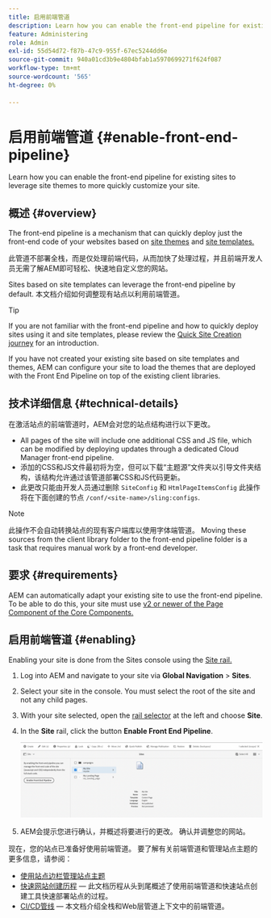 ```yaml
---
title: 启用前端管道
description: Learn how you can enable the front-end pipeline for existing sites to leverage site themes to more quickly customize your site.
feature: Administering
role: Admin
exl-id: 55d54d72-f87b-47c9-955f-67ec5244dd6e
source-git-commit: 940a01cd3b9e4804bfab1a5970699271f624f087
workflow-type: tm+mt
source-wordcount: '565'
ht-degree: 0%

---
```


# 启用前端管道 {#enable-front-end-pipeline}

Learn how you can enable the front-end pipeline for existing sites to leverage site themes to more quickly customize your site.

## 概述 {#overview}

The front-end pipeline is a mechanism that can quickly deploy just the front-end code of your websites based on [site themes](site-themes.md) and [site templates.](site-templates.md)

此管道不部署全栈，而是仅处理前端代码，从而加快了处理过程，并且前端开发人员无需了解AEM即可轻松、快速地自定义您的网站。

Sites based on site templates can leverage the front-end pipeline by default. 本文档介绍如何调整现有站点以利用前端管道。

>[!TIP]
>
>If you are not familiar with the front-end pipeline and how to quickly deploy sites using it and site templates, please review the [Quick Site Creation journey](/help/journey-sites/quick-site/overview.md) for an introduction.

If you have not created your existing site based on site templates and themes, AEM can configure your site to load the themes that are deployed with the Front End Pipeline on top of the existing client libraries.

## 技术详细信息 {#technical-details}

在激活站点的前端管道时，AEM会对您的站点结构进行以下更改。

* All pages of the site will include one additional CSS and JS file, which can be modified by deploying updates through a dedicated Cloud Manager front-end pipeline.
* 添加的CSS和JS文件最初将为空，但可以下载“主题源”文件夹以引导文件夹结构，该结构允许通过该管道部署CSS和JS代码更新。
* 此更改只能由开发人员通过删除 `SiteConfig` 和 `HtmlPageItemsConfig` 此操作将在下面创建的节点 `/conf/<site-name>/sling:configs`.

>[!NOTE]
>
>此操作不会自动转换站点的现有客户端库以使用字体端管道。 Moving these sources from the client library folder to the front-end pipeline folder is a task that requires manual work by a front-end developer.

## 要求 {#requirements}

AEM can automatically adapt your existing site to use the front-end pipeline. To be able to do this, your site must use [v2 or newer of the Page Component of the Core Components.](https://experienceleague.adobe.com/docs/experience-manager-core-components/using/components/page.html)

## 启用前端管道 {#enabling}

Enabling your site is done from the Sites console using the [Site rail.](site-rail.md)

1. Log into AEM and navigate to your site via **Global Navigation** > **Sites**.
1. Select your site in the console. You must select the root of the site and not any child pages.
1. With your site selected, open the [rail selector](/help/sites-cloud/authoring/getting-started/basic-handling.md#rail-selector) at the left and choose **Site**.
1. In the **Site** rail, click the button **Enable Front End Pipeline**.

   ![启用前端管道](/help/sites-cloud/administering/assets/enable-front-end-pipeline.png)

1. AEM会提示您进行确认，并概述将要进行的更改。 确认并调整您的网站。

现在，您的站点已准备好使用前端管道。 要了解有关前端管道和管理站点主题的更多信息，请参阅：

* [使用站点边栏管理站点主题](site-rail.md)
* [快速网站创建历程](/help/journey-sites/quick-site/overview.md)  — 此文档历程从头到尾概述了使用前端管道和快速站点创建工具快速部署站点的过程。
* [CI/CD管线](/help/implementing/cloud-manager/configuring-pipelines/introduction-ci-cd-pipelines.md#front-end)  — 本文档介绍全栈和Web层管道上下文中的前端管道。
